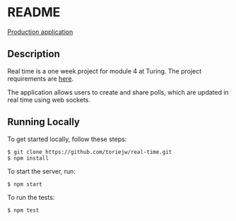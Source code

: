 # README

[Production application](https://crowdsource-polls.herokuapp.com/)

## Description

Real time is a one week project for module 4 at Turing. The project requirements are [here](https://github.com/turingschool/curriculum/blob/master/source/projects/real_time.markdown).

The application allows users to create and share polls, which are updated in real time using web sockets.

## Running Locally

To get started locally, follow these steps:

```$ git clone https://github.com/toriejw/real-time.git```  
```$ npm install```

To start the server, run:

```$ npm start```

To run the tests:

```$ npm test```
